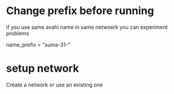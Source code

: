 # Change prefix before running

if you use same avahi name in same netwoerk you can experiment problems

name_prefix = "suma-31-"

# setup network

Create a network or use an existing one
